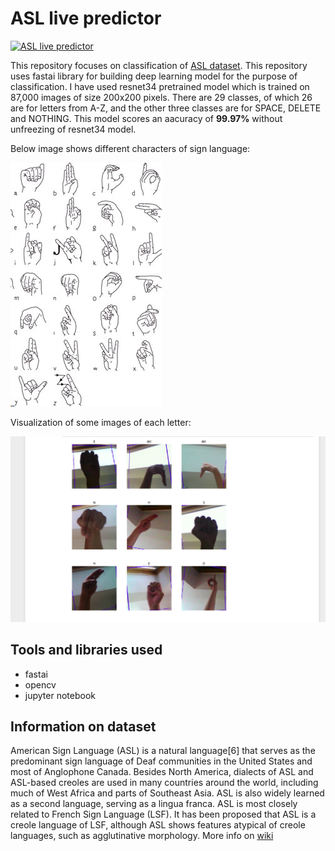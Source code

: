 # ASL live predictor

[![ASL live predictor](http://img.youtube.com/vi/anJUG5BumEs/0.jpg)](http://www.youtube.com/watch?v=anJUG5BumEs)

This repository focuses on classification of [ASL  dataset](https://www.kaggle.com/grassknoted/asl-alphabet). This repository uses fastai library for building deep learning model for the purpose of classification. I have used resnet34 pretrained model which is trained on 87,000 images of size 200x200 pixels. There are 29 classes, of which 26 are for letters from A-Z, and the other three classes are for SPACE, DELETE and NOTHING. This model scores an aacuracy of **99.97%** without unfreezing of resnet34 model.

Below image shows different characters of sign language:

![alt text](ground_truth.jpg "Signs")

Visualization of some images of each letter:

![Visualisation](signs_batch.png)

## Tools and libraries used

* fastai
* opencv
* jupyter notebook

## Information on dataset
American Sign Language (ASL) is a natural language[6] that serves as the predominant sign language of Deaf communities in the United States and most of Anglophone Canada. Besides North America, dialects of ASL and ASL-based creoles are used in many countries around the world, including much of West Africa and parts of Southeast Asia. ASL is also widely learned as a second language, serving as a lingua franca. ASL is most closely related to French Sign Language (LSF). It has been proposed that ASL is a creole language of LSF, although ASL shows features atypical of creole languages, such as agglutinative morphology. More info on [wiki](https://en.wikipedia.org/wiki/American_Sign_Language)

